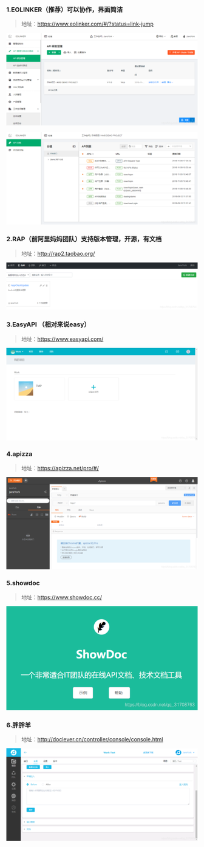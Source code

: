### 1.EOLINKER（推荐）可以协作，界面简洁

> 地址：https://www.eolinker.com/#/?status=link-jump

![图片](6%E4%B8%AAAPI%20%E6%8E%A5%E5%8F%A3%E6%96%87%E6%A1%A3%E5%B9%B3%E5%8F%B0.assets/640.png)

![图片](6%E4%B8%AAAPI%20%E6%8E%A5%E5%8F%A3%E6%96%87%E6%A1%A3%E5%B9%B3%E5%8F%B0.assets/640-17092717394261.png)

### 2.RAP（前阿里妈妈团队）支持版本管理，开源，有文档

> 地址：http://rap2.taobao.org/

![图片](6%E4%B8%AAAPI%20%E6%8E%A5%E5%8F%A3%E6%96%87%E6%A1%A3%E5%B9%B3%E5%8F%B0.assets/640-17092717394262.png)

### 3.EasyAPI  （相对来说easy）

> 地址：https://www.easyapi.com/

![图片](6%E4%B8%AAAPI%20%E6%8E%A5%E5%8F%A3%E6%96%87%E6%A1%A3%E5%B9%B3%E5%8F%B0.assets/640-17092717394263.png)

### 4.apizza

> 地址：https://apizza.net/pro/#/

![图片](6%E4%B8%AAAPI%20%E6%8E%A5%E5%8F%A3%E6%96%87%E6%A1%A3%E5%B9%B3%E5%8F%B0.assets/640-17092717394264.png)

### 5.showdoc

> 地址：https://www.showdoc.cc/

![图片](6%E4%B8%AAAPI%20%E6%8E%A5%E5%8F%A3%E6%96%87%E6%A1%A3%E5%B9%B3%E5%8F%B0.assets/640-17092717394275.png)

### 6.胖胖羊

> 地址：http://doclever.cn/controller/console/console.html

![图片](6%E4%B8%AAAPI%20%E6%8E%A5%E5%8F%A3%E6%96%87%E6%A1%A3%E5%B9%B3%E5%8F%B0.assets/640-17092717394276.png)